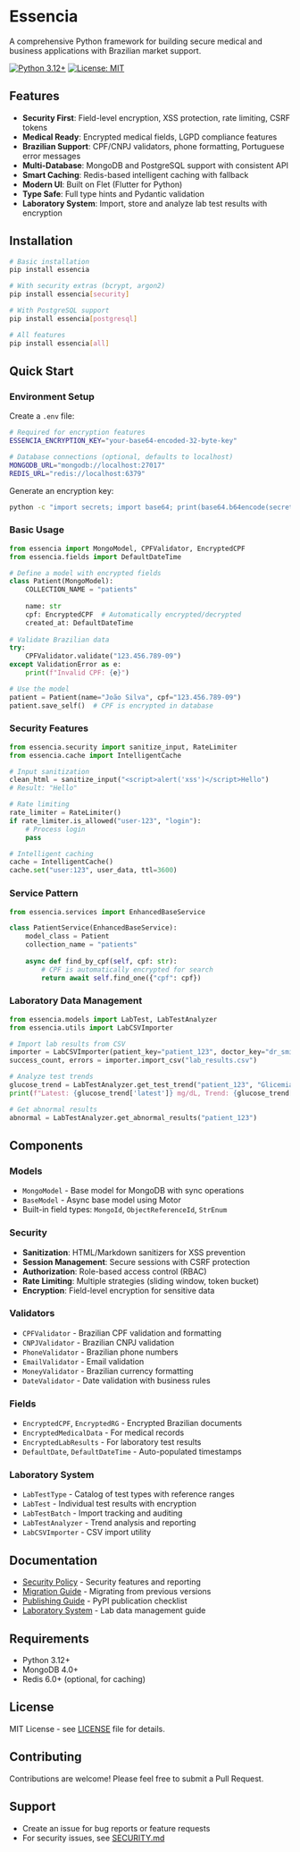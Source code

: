 # Essencia

A comprehensive Python framework for building secure medical and business applications with Brazilian market support.

[![Python 3.12+](https://img.shields.io/badge/python-3.12+-blue.svg)](https://www.python.org/downloads/)
[![License: MIT](https://img.shields.io/badge/License-MIT-yellow.svg)](https://opensource.org/licenses/MIT)

## Features

- **Security First**: Field-level encryption, XSS protection, rate limiting, CSRF tokens
- **Medical Ready**: Encrypted medical fields, LGPD compliance features
- **Brazilian Support**: CPF/CNPJ validators, phone formatting, Portuguese error messages  
- **Multi-Database**: MongoDB and PostgreSQL support with consistent API
- **Smart Caching**: Redis-based intelligent caching with fallback
- **Modern UI**: Built on Flet (Flutter for Python)
- **Type Safe**: Full type hints and Pydantic validation
- **Laboratory System**: Import, store and analyze lab test results with encryption

## Installation

```bash
# Basic installation
pip install essencia

# With security extras (bcrypt, argon2)
pip install essencia[security]

# With PostgreSQL support
pip install essencia[postgresql]

# All features
pip install essencia[all]
```

## Quick Start

### Environment Setup

Create a `.env` file:

```bash
# Required for encryption features
ESSENCIA_ENCRYPTION_KEY="your-base64-encoded-32-byte-key"

# Database connections (optional, defaults to localhost)
MONGODB_URL="mongodb://localhost:27017"
REDIS_URL="redis://localhost:6379"
```

Generate an encryption key:
```bash
python -c "import secrets; import base64; print(base64.b64encode(secrets.token_bytes(32)).decode())"
```

### Basic Usage

```python
from essencia import MongoModel, CPFValidator, EncryptedCPF
from essencia.fields import DefaultDateTime

# Define a model with encrypted fields
class Patient(MongoModel):
    COLLECTION_NAME = "patients"
    
    name: str
    cpf: EncryptedCPF  # Automatically encrypted/decrypted
    created_at: DefaultDateTime
    
# Validate Brazilian data
try:
    CPFValidator.validate("123.456.789-09")
except ValidationError as e:
    print(f"Invalid CPF: {e}")

# Use the model
patient = Patient(name="João Silva", cpf="123.456.789-09")
patient.save_self()  # CPF is encrypted in database
```

### Security Features

```python
from essencia.security import sanitize_input, RateLimiter
from essencia.cache import IntelligentCache

# Input sanitization
clean_html = sanitize_input("<script>alert('xss')</script>Hello")
# Result: "Hello"

# Rate limiting
rate_limiter = RateLimiter()
if rate_limiter.is_allowed("user-123", "login"):
    # Process login
    pass

# Intelligent caching
cache = IntelligentCache()
cache.set("user:123", user_data, ttl=3600)
```

### Service Pattern

```python
from essencia.services import EnhancedBaseService

class PatientService(EnhancedBaseService):
    model_class = Patient
    collection_name = "patients"
    
    async def find_by_cpf(self, cpf: str):
        # CPF is automatically encrypted for search
        return await self.find_one({"cpf": cpf})
```

### Laboratory Data Management

```python
from essencia.models import LabTest, LabTestAnalyzer
from essencia.utils import LabCSVImporter

# Import lab results from CSV
importer = LabCSVImporter(patient_key="patient_123", doctor_key="dr_smith")
success_count, errors = importer.import_csv("lab_results.csv")

# Analyze test trends
glucose_trend = LabTestAnalyzer.get_test_trend("patient_123", "Glicemia Jejum")
print(f"Latest: {glucose_trend['latest']} mg/dL, Trend: {glucose_trend['trend']}")

# Get abnormal results
abnormal = LabTestAnalyzer.get_abnormal_results("patient_123")
```

## Components

### Models
- `MongoModel` - Base model for MongoDB with sync operations
- `BaseModel` - Async base model using Motor
- Built-in field types: `MongoId`, `ObjectReferenceId`, `StrEnum`

### Security
- **Sanitization**: HTML/Markdown sanitizers for XSS prevention
- **Session Management**: Secure sessions with CSRF protection
- **Authorization**: Role-based access control (RBAC)
- **Rate Limiting**: Multiple strategies (sliding window, token bucket)
- **Encryption**: Field-level encryption for sensitive data

### Validators
- `CPFValidator` - Brazilian CPF validation and formatting
- `CNPJValidator` - Brazilian CNPJ validation
- `PhoneValidator` - Brazilian phone numbers
- `EmailValidator` - Email validation
- `MoneyValidator` - Brazilian currency formatting
- `DateValidator` - Date validation with business rules

### Fields
- `EncryptedCPF`, `EncryptedRG` - Encrypted Brazilian documents
- `EncryptedMedicalData` - For medical records
- `EncryptedLabResults` - For laboratory test results
- `DefaultDate`, `DefaultDateTime` - Auto-populated timestamps

### Laboratory System
- `LabTestType` - Catalog of test types with reference ranges
- `LabTest` - Individual test results with encryption
- `LabTestBatch` - Import tracking and auditing
- `LabTestAnalyzer` - Trend analysis and reporting
- `LabCSVImporter` - CSV import utility

## Documentation

- [Security Policy](SECURITY.md) - Security features and reporting
- [Migration Guide](MIGRATION.md) - Migrating from previous versions
- [Publishing Guide](PUBLISHING.md) - PyPI publication checklist
- [Laboratory System](docs/laboratory_system.md) - Lab data management guide

## Requirements

- Python 3.12+
- MongoDB 4.0+
- Redis 6.0+ (optional, for caching)

## License

MIT License - see [LICENSE](LICENSE) file for details.

## Contributing

Contributions are welcome! Please feel free to submit a Pull Request.

## Support

- Create an issue for bug reports or feature requests
- For security issues, see [SECURITY.md](SECURITY.md)
